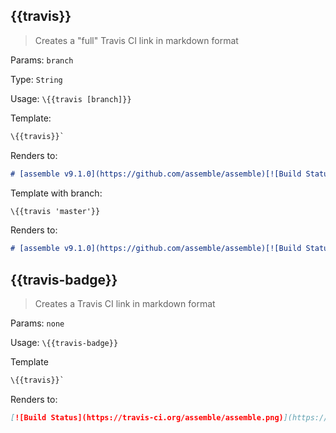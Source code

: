 ## \{{travis}}

> Creates a "full" Travis CI link in markdown format

Params: `branch`

Type: `String`

Usage: `\{{travis [branch]}}`

Template:

```handlebars
\{{travis}}`
```

Renders to:

```markdown
# [assemble v9.1.0](https://github.com/assemble/assemble)[![Build Status](https://travis-ci.org/assemble/assemble.png)](https://travis-ci.org/assemble/assemble)
```

Template with branch:

```handlebars
\{{travis 'master'}}
```

Renders to:

```markdown
# [assemble v9.1.0](https://github.com/assemble/assemble)[![Build Status](https://travis-ci.org/assemble/assemble.png?branch=master)](https://travis-ci.org/assemble/assemble)
```

## \{{travis-badge}}

> Creates a Travis CI link in markdown format

Params: `none`

Usage: `\{{travis-badge}}`

Template

```handlebars
\{{travis}}`
```

Renders to:

```markdown
[![Build Status](https://travis-ci.org/assemble/assemble.png)](https://travis-ci.org/assemble/assemble)
```